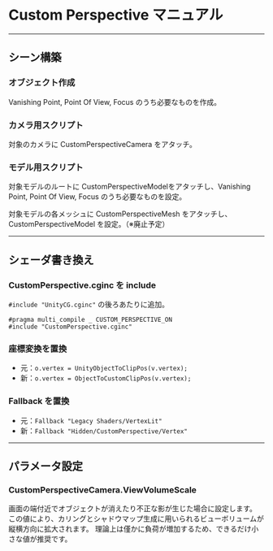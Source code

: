 # Custom Perspective マニュアル

---
## シーン構築

### オブジェクト作成
Vanishing Point, Point Of View, Focus のうち必要なものを作成。

### カメラ用スクリプト
対象のカメラに CustomPerspectiveCamera をアタッチ。

### モデル用スクリプト
対象モデルのルートに CustomPerspectiveModelをアタッチし、Vanishing Point, Point Of View, Focus のうち必要なものを設定。

対象モデルの各メッシュに CustomPerspectiveMesh をアタッチし、CustomPerspectiveModel を設定。（※廃止予定）

---
## シェーダ書き換え

### CustomPerspective.cginc を include
`#include "UnityCG.cginc"` の後ろあたりに追加。
```
#pragma multi_compile _ CUSTOM_PERSPECTIVE_ON
#include "CustomPerspective.cginc"
```

### 座標変換を置換
* 元：```o.vertex = UnityObjectToClipPos(v.vertex);```
* 新：```o.vertex = ObjectToCustomClipPos(v.vertex);```

### Fallback を置換
* 元：```Fallback "Legacy Shaders/VertexLit"```
* 新：```Fallback "Hidden/CustomPerspective/Vertex"```

---
## パラメータ設定

### CustomPerspectiveCamera.ViewVolumeScale
画面の端付近でオブジェクトが消えたり不正な影が生じた場合に設定します。
この値により、カリングとシャドウマップ生成に用いられるビューボリュームが縦横方向に拡大されます。
理論上は僅かに負荷が増加するため、できるだけ小さな値が推奨です。

